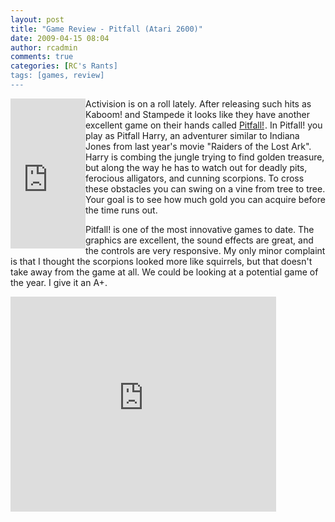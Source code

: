 ```yaml
---
layout: post
title: "Game Review - Pitfall (Atari 2600)"
date: 2009-04-15 08:04
author: rcadmin
comments: true
categories: [RC's Rants]
tags: [games, review]
---
```

<iframe src="http://rcm.amazon.com/e/cm?t=bitsmack-20&o=1&p=8&l=as1&asins=B000HMHNEW&md=10FE9736YVPPT7A0FBG2&fc1=000000&IS2=1&lt1=_blank&m=amazon&lc1=0000FF&bc1=000000&bg1=FFFFFF&f=ifr" style="width:120px;height:240px;" scrolling="no" marginwidth="0" marginheight="0" frameborder="0" align="left"></iframe>Activision is on a roll lately. After releasing such hits as Kaboom! and Stampede it looks like they have another excellent game on their hands called <a href="http://www.amazon.com/gp/product/B000HMHNEW?ie=UTF8&tag=bitsmack-20&linkCode=as2&camp=1789&creative=390957&creativeASIN=B000HMHNEW">Pitfall!</a><img src="http://www.assoc-amazon.com/e/ir?t=bitsmack-20&l=as2&o=1&a=B000HMHNEW" width="1" height="1" border="0" alt="" style="border:none !important; margin:0px !important;" />. In Pitfall! you play as Pitfall Harry, an adventurer similar to Indiana Jones from last year's movie "Raiders of the Lost Ark". Harry is combing the jungle trying to find golden treasure, but along the way he has to watch out for deadly pits, ferocious alligators, and cunning scorpions. To cross these obstacles you can swing on a vine from tree to tree. Your goal is to see how much gold you can acquire before the time runs out.

Pitfall! is one of the most innovative games to date. The graphics are excellent, the sound effects are great, and the controls are very responsive. My only minor complaint is that I thought the scorpions looked more like squirrels, but that doesn't take away from the game at all. We could be looking at a potential game of the year. I give it an A+.

<object width="425" height="344"><param name="movie" value="http://www.youtube.com/v/0K1HjsUr__8&hl=en&fs=1"></param><param name="allowFullScreen" value="true"></param><param name="allowscriptaccess" value="always"></param><embed src="http://www.youtube.com/v/0K1HjsUr__8&hl=en&fs=1" type="application/x-shockwave-flash" allowscriptaccess="always" allowfullscreen="true" width="425" height="344"></embed></object>

